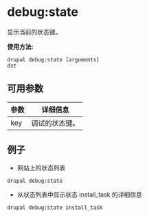 # debug:state
显示当前的状态键。

**使用方法:**
```
drupal debug:state [arguments]
dst
```

## 可用参数
参数 | 详细信息
---------|-------------
key | 调试的状态键。

## 例子
* 网站上的状态列表
```
drupal debug:state
```
* 从状态列表中显示状态 install_task 的详细信息
```
drupal debug:state install_task
```
